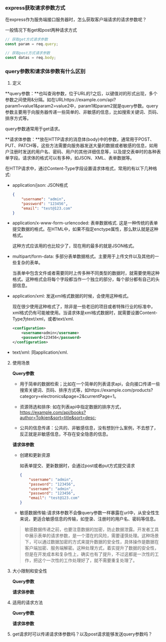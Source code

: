 ### express获取请求参数方式

在express作为服务端接口服务器时，怎么获取客户端请求的请求参数呢？

一般情况下有get和post两种请求方式

```ts
// 获取get方式请求参数
const param = req.query;    

// 获取post方式请求参数
const datas = req.body;
```

### query参数和请求体参数有什么区别

1. 定义
   
**query参数：**也叫查询参数，位于URL的?之后，以键值对的形式出现，多个参数之间使用&分隔。如在URLhttps://example.com/api?param1=value1&param2=value2中，param1和param2就是query参数。query参数主要用于向服务器传递一些简单的、非敏感的信息，比如搜索关键词、页码、排序方式等。

query参数通常用于get请求。

**请求体参数：**放在HTTP请求的消息体(body)中的参数，通常用于POST、PUT、PATCH等，这些方法需要向服务器发送大量的数据或者敏感的信息，如用户注册时发送的用户名、密码、用户的其他详细信息等，以及提交表单时的各种表单字段。请求体的格式可以有多种，如JSON、XML、表单数据等。

在HTTP请求中，通过Content-Type字段设置请求体格式，常用的有以下几种格式:

- application/json: JSON格式

    ```json
    {
        "username": "admin",
        "password": "123456",
        "email": "test@123.com"
    }
    ```

- application/x-www-form-urlencoded: 表单数据格式. 这是一种传统的表单提交数据的格式。在HTML中，如果不指定enctype属性，那么默认就是这种格式。

    这种方式应该用的也比较少了，现在用的最多的就是JSON格式。

- multipart/form-data: 多部分表单数据格式。主要用于上传文件以及其他的一些复杂的表单。

    当表单中包含文件或者需要同时上传多种不同类型的数据时，就需要使用这种格式。这种格式会将每个字段都当作一个独立的部分，每个部分都有自己的头部信息。

- application/xml: 发送xml格式数据的时候，会使用这种格式。

    现在很少使用这种格式了，除非是一些老旧的项目或者特殊行业的标准中，xml格式仍有可能被使用。当请求体是xml格式数据时，就需要设置Content-Type为text/xml，或者text/xml.

    ```xml
    <configuration>
        <username>admin</username>
        <password>123456</password>
    </configuration>
    ```

- text/xml: 同application/xml.

2. 使用场景

    **Query参数**

    - 用于简单的数据检索；比如在一个简单的列表请求api，会向接口传递一些搜索关键词、页码、排序方式等，如https://example.com/products?category=electronics&page=2&currentPage=1。

    - 资源筛选和排序: 如在列表api中指定数据的排序方式，https://example.com/api/books?author=Tolkien&sort=title&sort=desc;

    - 公共的信息传递：公共的、非敏感信息，没有想到什么案例，不去想了，反正就是非敏感信息，不存在安全隐患的信息。

    **请求体参数**

    - 创建和更新资源
        
        如表单提交、更新数据时，会通过post或者put方式提交请求

        ```json
        {
            "username": "admin",
            "password": "123456",
            "username": "admin",
            "password": "123456",
            "email": "test@123.com"
        }
        ```

    - 敏感数据传输:请求体参数不会像query参数一样暴露在url中，从安全性生来说，更适合敏感信息的传输，如登录、注册时的用户名、密码等信息。

    > 敏感数据传递之前，也要注意数据的加密，防止数据泄露。开发者工具中展示表单的请求参数，是一个潜在的风险，需要谨慎处理。这种场景下，可以通过数据加密的方式来提升数据的安全性，具体操作是数据在客户端加密、服务端解密。这种处理方式，着实提升了数据的安全性，但是在开发成本和复杂性上，确实也有了提升，不过这都是一次性的工作，把这个一次性的工作处理好了，就不需要重复处理了。

3. 大小限制和安全性

    **Query参数**

    **请求体参数**

4. 适用的请求方法

    **Query参数**

    **请求体参数**

5. get请求时可以传递请求体参数吗？以及post请求能够发送query参数吗？


